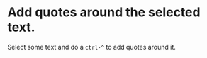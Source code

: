 # Add quotes around the selected text.

Select some text and do a `ctrl-^` to add quotes around it.
